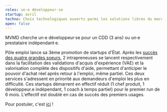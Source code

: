 ```yaml
---
roles: un·e développeur·se
startup: avril
techno: Choix technologiques ouverts parmi les solutions libres du marché
open: false
---
```


MVMD cherche un·e développeur·se pour un CDD (3 ans) ou un·e prestataire indépendant·e.

<!--more-->

Pôle emploi lance sa 3ème promotion de startups d'État. Après les [succès des quatre grandes soeurs](https://www.youtube.com/watch?v=TYbbZ52s_kA), 2 intrapreneuses se lancent respectivement dans la facilitation des validations d'acquis d'expérience (VAE) et la valorisation complète des dispositifs d'aide, permettant d'anticiper le pouvoir d'achat réel après retour à l'emploi, même partiel. Ces deux services s'adressent en prirorité aux demandeurs d'emploi les plus en difficulté. Ces startups démarrent en effectif réduit (1 chef produit, 1 développeur.e indépendant, 1 coach à temps partiel) pour le premier run de 6 mois. L'effectif est doublé en cas de succès des premiers usages.

Pour postuler, c'est [ici](mailto:recrutement@mfpra.gouv.ne) !
